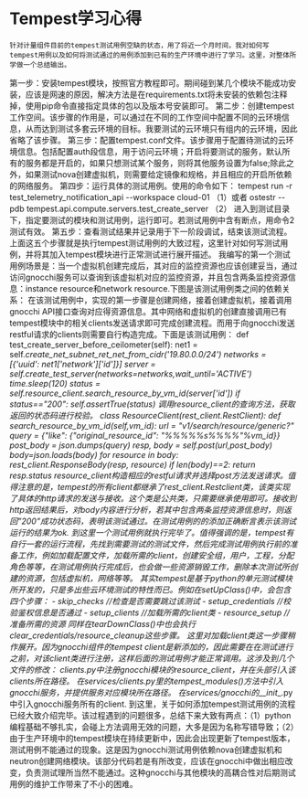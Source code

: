 # Tempest学习心得
    针对计量组件目前的tempest测试用例空缺的状态，用了将近一个月时间，我对如何写tempest用例以及如何将测试通过的用例添加到已有的生产环境中进行了学习。这里，对整体所学做一个总结输出。
第一步：安装tempest模块，按照官方教程即可。期间碰到某几个模块不能成功安装，应该是网速的原因，解决方法是在requirements.txt将未安装的依赖包注释掉，使用pip命令直接指定具体的包以及版本号安装即可。
第二步：创建tempest工作空间。该步骤的作用是，可以通过在不同的工作空间中配置不同的云环境信息，从而达到测试多套云环境的目标。我要测试的云环境只有组内的云环境，因此省略了该步骤。
第三步：配置tempest.conf文件。该步骤用于配置待测试的云环境信息。包括配置auth段信息，用于访问云环境；开启将要测试的服务，默认所有的服务都是开启的，如果只想测试某个服务，则将其他服务设置为false;除此之外，如果测试nova创建虚拟机，则需要给定镜像和规格，并且相应的开启所依赖的网络服务。
第四步：运行具体的测试用例。使用的命令如下：
    tempest run -r test_telemetry_notification_api --workspace cloud-01 （1）或者
    ostestr --pdb  tempest.api.compute.servers.test_create_server  （2）
    进入到测试目录下，指定要测试的模块和测试用例，运行即可。若测试用例中含有断点，用命令2测试有效。
第五步：查看测试结果并记录用于下一阶段调试，结束该测试流程。
上面这五个步骤就是执行tempest测试用例的大致过程，这里针对如何写测试用例，并将其加入tempest模块进行正常测试进行展开描述。
我编写的第一个测试用例场景是：当一个虚拟机创建完成后，其对应的监控资源也应该创建妥当，通过访问gnocchi服务可以查询到该虚拟机对应的监控资源，并且包含两条监控资源信息：instance resource和network resource.下图是该测试用例类之间的依赖关系：
    在该测试用例中，实现的第一步骤是创建网络，接着创建虚拟机，接着调用gnocchi API接口查询对应得资源信息。其中网络和虚拟机的创建直接调用已有tempest模块中的相关clients发送请求即可完成创建流程。而用于向gnocchi发送restful请求的clients则需要自行构造完成。下面是该测试用例：
    def test_create_server_before_ceilometer(self):
        net1 = self._create_net_subnet_ret_net_from_cidr('19.80.0.0/24')
        networks = [{'uuid': net1['network']['id']}]
        server = self.create_test_server(networks=networks,wait_until='ACTIVE')
        time.sleep(120)
        status = self.resource_client.search_resource_by_vm_id(server['id'])
        if status=="200":
            self.assertTrue(status)
    调用resource_client的查询方法，获取返回的状态码进行校验。
    class ResourceClient(rest_client.RestClient):
    def search_resource_by_vm_id(self,vm_id):
        url = "v1/search/resource/generic?"
        query = {"like": {"original_resource_id": "%%%%%s%%%%"%vm_id}}
        post_body = json.dumps(query)
        resp, body = self.post(url,post_body)
        body=json.loads(body)
        for resource in body:
            rest_client.ResponseBody(resp, resource)
        if len(body)==2:
            return resp.status
    resource_client构造相应的restful请求并选择post方法发送请求。值得注意的是，tempest的所有client都继承了rest_client.Restclient类，该类实现了具体的http请求的发送与接收。这个类是公共类，只需要继承使用即可。接收到http返回结果后，对body内容进行分析，若其中包含两条监控资源信息时，则返回”200”成功状态码，表明该测试通过。在测试用例的的添加正确断言表示该测试运行的结果为ok.
到这里一个测试用例就执行完毕了。值得强调的是，tempest有自行一套的运行流程，先找到需要测试的测试文件，然后完成测试用例执行前的准备工作，例如加载配置文件，加载所需的client，创建安全组，用户，工程，分配角色等等，在测试用例执行完成后，也会做一些资源销毁工作，删除本次测试所创建的资源，包括虚拟机，网络等等。
其实tempest是基于python的单元测试模块所开发的，只是多出些云环境测试的特性而已。例如在setUpClass()中，会包含四个步骤：
    - skip_checks  //检查是否需要跳过该测试
    - setup_credentials //校验鉴权信息是否通过
    - setup_clients  //加载所需的client类
    - resource_setup //准备所需的资源
    同样在tearDownClass()中也会执行clear_credentials/resource_cleanup这些步骤。
这里对加载client类这一步骤稍作展开。因为gnocchi组件的tempest client是新添加的，因此需要在在测试进行之前，对该client类进行注册，这样后面的测试用例才能正常调用。这涉及到几个文件的修改：
clients.py中注册gnocchi模块的resource_client，并在头部引入该clients所在路径。
在services/clients.py里的tempest_modules()方法中引入gnocchi服务，并提供服务对应模块所在路径。
在services/gnocchi的__init__.py中引入gnocchi服务所有的client.
到这里，关于如何添加tempest测试用例的流程已经大致介绍完毕。该过程遇到的问题很多，总结下来大致有两点：（1）python编程基础不够扎实，会碰上方法调用无效的问题，大多是因为名称写错导致；（2）由于生产环境中的tempest模块在持续更新中，因此会出现更新了tempest版本，测试用例不能通过的现象。这是因为gnocchi测试用例依赖nova创建虚拟机和neutron创建网络模块。该部分代码若是有所改变，应该在gnocchi中做出相应改变，负责测试理所当然不能通过。这种gnocchi与其他模块的高耦合性对后期测试用例的维护工作带来了不小的困难。



